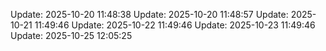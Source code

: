 Update: 2025-10-20 11:48:38
Update: 2025-10-20 11:48:57
Update: 2025-10-21 11:49:46
Update: 2025-10-22 11:49:46
Update: 2025-10-23 11:49:46
Update: 2025-10-25 12:05:25
